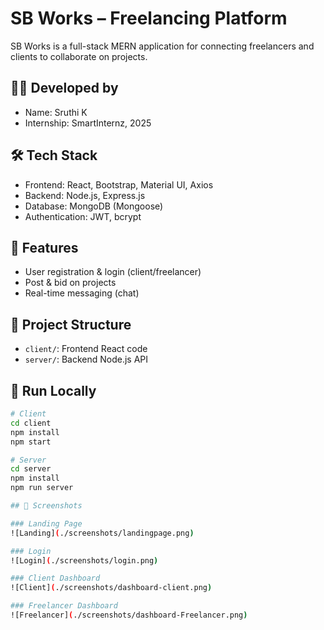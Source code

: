 # SB Works – Freelancing Platform

SB Works is a full-stack MERN application for connecting freelancers and clients to collaborate on projects.

## 👩‍💻 Developed by
- Name: Sruthi K
- Internship: SmartInternz, 2025

## 🛠️ Tech Stack
- Frontend: React, Bootstrap, Material UI, Axios
- Backend: Node.js, Express.js
- Database: MongoDB (Mongoose)
- Authentication: JWT, bcrypt


## 📂 Features
- User registration & login (client/freelancer)
- Post & bid on projects
- Real-time messaging (chat)

## 🧠 Project Structure
- `client/`: Frontend React code
- `server/`: Backend Node.js API

## 🚀 Run Locally

```bash
# Client
cd client
npm install
npm start

# Server
cd server
npm install
npm run server

## 📸 Screenshots

### Landing Page
![Landing](./screenshots/landingpage.png)

### Login
![Login](./screenshots/login.png)

### Client Dashboard
![Client](./screenshots/dashboard-client.png)

### Freelancer Dashboard
![Freelancer](./screenshots/dashboard-Freelancer.png)


